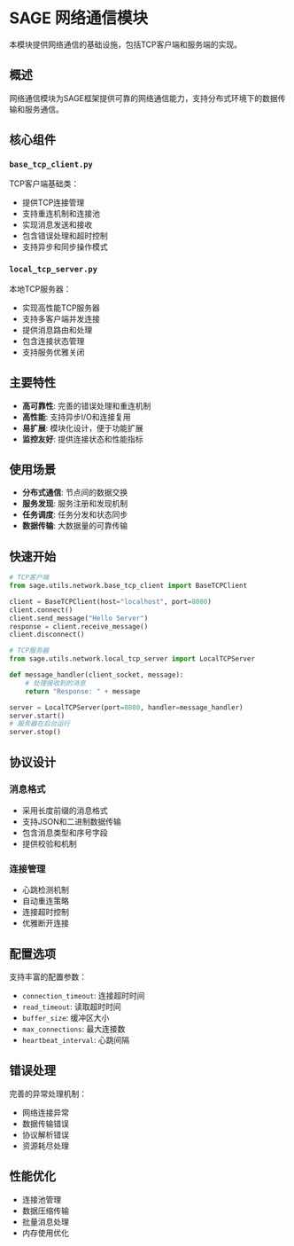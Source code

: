 # SAGE 网络通信模块

本模块提供网络通信的基础设施，包括TCP客户端和服务端的实现。

## 概述

网络通信模块为SAGE框架提供可靠的网络通信能力，支持分布式环境下的数据传输和服务通信。

## 核心组件

### `base_tcp_client.py`
TCP客户端基础类：
- 提供TCP连接管理
- 支持重连机制和连接池
- 实现消息发送和接收
- 包含错误处理和超时控制
- 支持异步和同步操作模式

### `local_tcp_server.py`
本地TCP服务器：
- 实现高性能TCP服务器
- 支持多客户端并发连接
- 提供消息路由和处理
- 包含连接状态管理
- 支持服务优雅关闭

## 主要特性

- **高可靠性**: 完善的错误处理和重连机制
- **高性能**: 支持异步I/O和连接复用
- **易扩展**: 模块化设计，便于功能扩展
- **监控友好**: 提供连接状态和性能指标

## 使用场景

- **分布式通信**: 节点间的数据交换
- **服务发现**: 服务注册和发现机制
- **任务调度**: 任务分发和状态同步
- **数据传输**: 大数据量的可靠传输

## 快速开始

```python
# TCP客户端
from sage.utils.network.base_tcp_client import BaseTCPClient

client = BaseTCPClient(host="localhost", port=8080)
client.connect()
client.send_message("Hello Server")
response = client.receive_message()
client.disconnect()

# TCP服务器
from sage.utils.network.local_tcp_server import LocalTCPServer

def message_handler(client_socket, message):
    # 处理接收到的消息
    return "Response: " + message

server = LocalTCPServer(port=8080, handler=message_handler)
server.start()
# 服务器在后台运行
server.stop()
```

## 协议设计

### 消息格式
- 采用长度前缀的消息格式
- 支持JSON和二进制数据传输
- 包含消息类型和序号字段
- 提供校验和机制

### 连接管理
- 心跳检测机制
- 自动重连策略
- 连接超时控制
- 优雅断开连接

## 配置选项

支持丰富的配置参数：
- `connection_timeout`: 连接超时时间
- `read_timeout`: 读取超时时间
- `buffer_size`: 缓冲区大小
- `max_connections`: 最大连接数
- `heartbeat_interval`: 心跳间隔

## 错误处理

完善的异常处理机制：
- 网络连接异常
- 数据传输错误
- 协议解析错误
- 资源耗尽处理

## 性能优化

- 连接池管理
- 数据压缩传输
- 批量消息处理
- 内存使用优化
